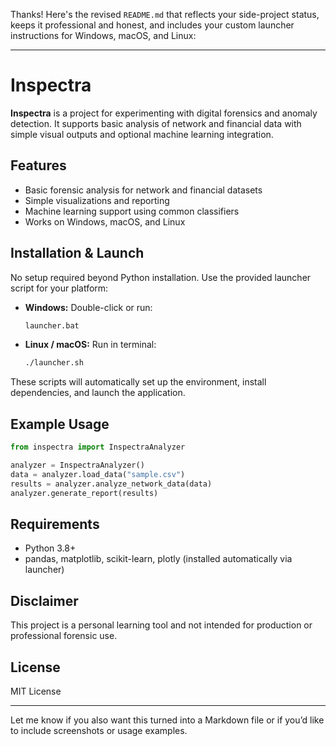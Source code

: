 Thanks! Here's the revised `README.md` that reflects your side-project status, keeps it professional and honest, and includes your custom launcher instructions for Windows, macOS, and Linux:

---

# Inspectra

**Inspectra** is a project for experimenting with digital forensics and anomaly detection. It supports basic analysis of network and financial data with simple visual outputs and optional machine learning integration.

## Features

* Basic forensic analysis for network and financial datasets
* Simple visualizations and reporting
* Machine learning support using common classifiers
* Works on Windows, macOS, and Linux

## Installation & Launch

No setup required beyond Python installation. Use the provided launcher script for your platform:

* **Windows:**
  Double-click or run:

  ```bash
  launcher.bat
  ```

* **Linux / macOS:**
  Run in terminal:

  ```bash
  ./launcher.sh
  ```

These scripts will automatically set up the environment, install dependencies, and launch the application.

## Example Usage

```python
from inspectra import InspectraAnalyzer

analyzer = InspectraAnalyzer()
data = analyzer.load_data("sample.csv")
results = analyzer.analyze_network_data(data)
analyzer.generate_report(results)
```

## Requirements

* Python 3.8+
* pandas, matplotlib, scikit-learn, plotly (installed automatically via launcher)

## Disclaimer

This project is a personal learning tool and not intended for production or professional forensic use.

## License

MIT License

---

Let me know if you also want this turned into a Markdown file or if you’d like to include screenshots or usage examples.
